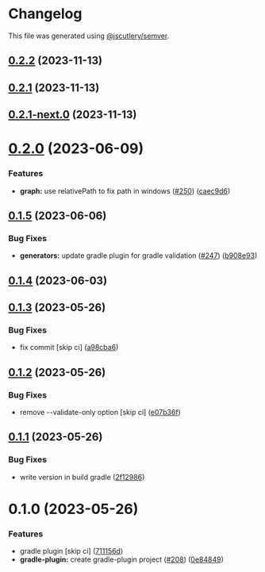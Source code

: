# Changelog

This file was generated using [@jscutlery/semver](https://github.com/jscutlery/semver).

## [0.2.2](https://github.com/khalilou88/jnxplus/compare/gradle-plugin-0.2.1...gradle-plugin-0.2.2) (2023-11-13)



## [0.2.1](https://github.com/khalilou88/jnxplus/compare/gradle-plugin-0.2.0...gradle-plugin-0.2.1) (2023-11-13)



## [0.2.1-next.0](https://github.com/khalilou88/jnxplus/compare/gradle-plugin-0.2.0...gradle-plugin-0.2.1-next.0) (2023-11-13)



# [0.2.0](https://github.com/khalilou88/jnxplus/compare/gradle-plugin-0.1.5...gradle-plugin-0.2.0) (2023-06-09)

### Features

- **graph:** use relativePath to fix path in windows ([#250](https://github.com/khalilou88/jnxplus/issues/250)) ([caec9d6](https://github.com/khalilou88/jnxplus/commit/caec9d677f64a41d1b43008fb9e3e0f5cfc9690f))

## [0.1.5](https://github.com/khalilou88/jnxplus/compare/gradle-plugin-0.1.4...gradle-plugin-0.1.5) (2023-06-06)

### Bug Fixes

- **generators:** update gradle plugin for gradle validation ([#247](https://github.com/khalilou88/jnxplus/issues/247)) ([b908e93](https://github.com/khalilou88/jnxplus/commit/b908e93b58448f8a3ba71b4e2067e9e45f90b8fa))

## [0.1.4](https://github.com/khalilou88/jnxplus/compare/gradle-plugin-0.1.3...gradle-plugin-0.1.4) (2023-06-03)

## [0.1.3](https://github.com/khalilou88/jnxplus/compare/gradle-plugin-0.1.2...gradle-plugin-0.1.3) (2023-05-26)

### Bug Fixes

- fix commit [skip ci] ([a98cba6](https://github.com/khalilou88/jnxplus/commit/a98cba678d5b11ca3f74dc27eeb4ead818211768))

## [0.1.2](https://github.com/khalilou88/jnxplus/compare/gradle-plugin-0.1.1...gradle-plugin-0.1.2) (2023-05-26)

### Bug Fixes

- remove --validate-only option [skip ci] ([e07b36f](https://github.com/khalilou88/jnxplus/commit/e07b36f2635f7842534ff6598ba1b4e56343930e))

## [0.1.1](https://github.com/khalilou88/jnxplus/compare/gradle-plugin-0.1.0...gradle-plugin-0.1.1) (2023-05-26)

### Bug Fixes

- write version in build gradle ([2f12986](https://github.com/khalilou88/jnxplus/commit/2f129867d6fdd6f7984e895337cde7a121e462ca))

# 0.1.0 (2023-05-26)

### Features

- gradle plugin [skip ci] ([711156d](https://github.com/khalilou88/jnxplus/commit/711156df4d51838da39ccfe5181398048c3d5b4b))
- **gradle-plugin:** create gradle-plugin project ([#208](https://github.com/khalilou88/jnxplus/issues/208)) ([0e84849](https://github.com/khalilou88/jnxplus/commit/0e84849bc64e415465185f4b51176412f03438f1))
